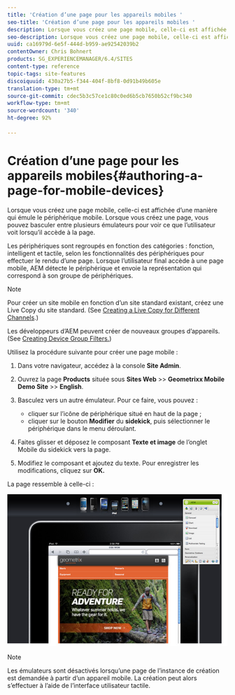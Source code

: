 ```yaml
---
title: 'Création d’une page pour les appareils mobiles '
seo-title: 'Création d’une page pour les appareils mobiles '
description: Lorsque vous créez une page mobile, celle-ci est affichée d’une manière qui émule le périphérique mobile. Lorsque vous créez une page, vous pouvez basculer entre plusieurs émulateurs pour voir ce que l’utilisateur voit lorsqu’il accède à la page.
seo-description: Lorsque vous créez une page mobile, celle-ci est affichée d’une manière qui émule le périphérique mobile. Lorsque vous créez une page, vous pouvez basculer entre plusieurs émulateurs pour voir ce que l’utilisateur voit lorsqu’il accède à la page.
uuid: ca16979d-6e5f-444d-b959-ae92542039b2
contentOwner: Chris Bohnert
products: SG_EXPERIENCEMANAGER/6.4/SITES
content-type: reference
topic-tags: site-features
discoiquuid: 430a27b5-f344-404f-8bf8-0d91b49b605e
translation-type: tm+mt
source-git-commit: cdec5b3c57ce1c80c0ed6b5cb7650b52cf9bc340
workflow-type: tm+mt
source-wordcount: '340'
ht-degree: 92%

---
```



# Création d’une page pour les appareils mobiles{#authoring-a-page-for-mobile-devices}

Lorsque vous créez une page mobile, celle-ci est affichée d’une manière qui émule le périphérique mobile. Lorsque vous créez une page, vous pouvez basculer entre plusieurs émulateurs pour voir ce que l’utilisateur voit lorsqu’il accède à la page.

Les périphériques sont regroupés en fonction des catégories : fonction, intelligent et tactile, selon les fonctionnalités des périphériques pour effectuer le rendu d’une page. Lorsque l’utilisateur final accède à une page mobile, AEM détecte le périphérique et envoie la représentation qui correspond à son groupe de périphériques.

>[!NOTE]
>
>Pour créer un site mobile en fonction d’un site standard existant, créez une Live Copy du site standard. (See [Creating a Live Copy for Different Channels](/help/sites-administering/msm-livecopy.md).)
>
>Les développeurs d’AEM peuvent créer de nouveaux groupes d’appareils. (See [Creating Device Group Filters.](/help/sites-developing/groupfilters.md))

Utilisez la procédure suivante pour créer une page mobile :

1. Dans votre navigateur, accédez à la console **Site Admin**.
1. Ouvrez la page **Products** située sous **Sites Web** >> **Geometrixx Mobile Demo Site** >> **English**.

1. Basculez vers un autre émulateur. Pour ce faire, vous pouvez :

   * cliquer sur l’icône de périphérique situé en haut de la page ;
   * cliquer sur le bouton **Modifier** du **sidekick**, puis sélectionner le périphérique dans le menu déroulant.

1. Faites glisser et déposez le composant **Texte et image** de l’onglet Mobile du sidekick vers la page.
1. Modifiez le composant et ajoutez du texte. Pour enregistrer les modifications, cliquez sur **OK.**

La page ressemble à celle-ci :

![mobileipademu](assets/mobileipademu.png)

>[!NOTE]
>
>Les émulateurs sont désactivés lorsqu’une page de l’instance de création est demandée à partir d’un appareil mobile. La création peut alors s’effectuer à l’aide de l’interface utilisateur tactile.

